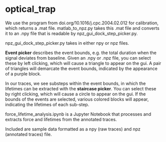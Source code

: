 # optical_trap

We use the program from doi.org/10.1016/j.cpc.2004.02.012 for calibration, which returns a .mat file. matlab_to_npz.py takes this .mat file and converts it to an .npy file that is readable by npz_gui_dock_step_picker.py.

npz_gui_dock_step_picker.py takes in either npy or npz files.

**Event picker** describes the event bounds, e.g. the total duration when the signal deviates from baseline. Given an .npy or .npz file, you can select these by left clicking, which will cause a triangle to appear on the gui. A pair of triangles will demarcate the event bounds, indicated by the appearance of a purple block.

In our traces, we see substeps within the event bounds, in which the lifetimes can be extracted with the **staircase picker**. You can select these by right clicking, which will cause a circle to appear on the gui. If the bounds of the events are selected, various colored blocks will appear, indicating the lifetimes of each sub-step.

force_lifetime_analysis.ipynb is a Jupyter Notebook that processes and extracts force and lifetimes from the annotated traces.

Included are sample data formatted as a npy (raw traces) and npz (annotated traces) file.
